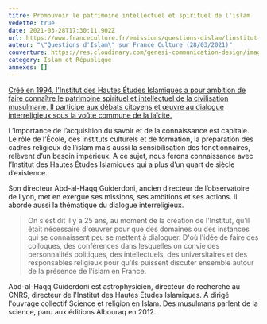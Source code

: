 ```yaml
---
titre: Promouvoir le patrimoine intellectuel et spirituel de l'islam
vedette: true
date: 2021-03-28T17:30:11.902Z
url: https://www.franceculture.fr/emissions/questions-dislam/linstitut-des-hautes-etudes-islamiques
auteur: "\"Questions d'Islam\" sur France Culture (28/03/2021)"
couverture: https://res.cloudinary.com/genesi-communication-design/image/upload/v1606215558/ihei/quran_os5xtg.jpg
category: Islam et République
annexes: []
---
```

[Créé en 1994, l'Institut des Hautes Études Islamiques a pour ambition de faire connaître le patrimoine spirituel et intellectuel de la civilisation musulmane. Il participe aux débats citoyens et œuvre au dialogue interreligieux sous la voûte commune de la laïcité.](https://www.franceculture.fr/emissions/questions-dislam/linstitut-des-hautes-etudes-islamiques)

L’importance de l’acquisition du savoir et de la connaissance est capitale. Le rôle de l’École, des instituts culturels et de formation, la préparation des cadres religieux de l’islam mais aussi la sensibilisation des fonctionnaires, relèvent d’un besoin impérieux. A ce sujet, nous ferons connaissance avec l’Institut des Hautes Études Islamiques qui a plus d’un quart de siècle d’existence. 

Son directeur Abd-al-Haqq Guiderdoni, ancien directeur de l’observatoire de Lyon, met en exergue ses missions, ses ambitions et ses actions. Il aborde aussi la thématique du dialogue interreligieux.

> On s'est dit il y a 25 ans, au moment de la création de l'Institut, qu'il était nécessaire d'œuvrer pour que des domaines ou des instances qui se connaissent peu se mettent à dialoguer. D'où l'idée de faire des colloques, des conférences dans lesquelles on convie des personnalités politiques, des intellectuels, des universitaires et des responsables religieux pour qu'ils puissent discuter ensemble autour de la présence de l'islam en France.

Abd-al-Haqq Guiderdoni est astrophysicien, directeur de recherche au CNRS, directeur de l'Institut des Hautes Études Islamiques. A dirigé l'ouvrage collectif Science et religion en Islam. Des musulmans parlent de la science, paru aux éditions Albouraq en 2012.